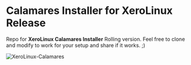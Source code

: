 # Calamares Installer for XeroLinux Release

Repo for **XeroLinux Calamares Installer** Rolling version. Feel free to clone and modify to work for your setup and share if it works. ;)

![XeroLinux-Calamares](https://i.imgur.com/d5HJHBt.png)

